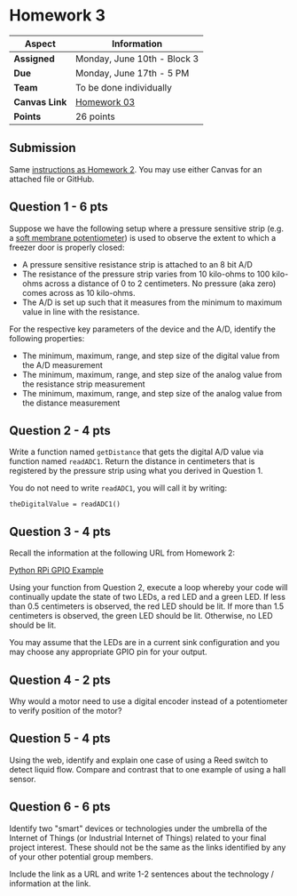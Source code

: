 # Homework 3

| **Aspect** | **Information** |
| --- | --- | 
| **Assigned** | Monday, June 10th - Block 3 | 
| **Due** | Monday, June 17th - 5 PM | 
| **Team** | To be done individually |  
| **Canvas Link** | [Homework 03](https://canvas.nd.edu/courses/92659/assignments/274663) | 
| **Points** | 26 points | 

## Submission

Same [instructions as Homework 2](https://github.com/adstriegel/cse34468-su24/blob/main/hw/hw-02/hw2.md). You may use either Canvas for an attached file or GitHub.

## Question 1 - 6 pts

Suppose we have the following setup where a pressure sensitive strip (e.g. a [soft membrane potentiometer](https://www.sparkfun.com/products/8681)) is used to observe the extent to which a freezer door is properly closed:

* A pressure sensitive resistance strip is attached to an 8 bit A/D
* The resistance of the pressure strip varies from 10 kilo-ohms to 100 kilo-ohms across a distance of 0 to 2 centimeters. No pressure (aka zero) comes across as 10 kilo-ohms.
* The A/D is set up such that it measures from the minimum to maximum value in line with the resistance.

For the respective key parameters of the device and the A/D, identify the following properties:

* The minimum, maximum, range, and step size of the digital value from the A/D measurement
* The minimum, maximum, range, and step size of the analog value from the resistance strip measurement
* The minimum, maximum, range, and step size of the analog value from the distance measurement

## Question 2 - 4 pts

Write a function named `getDistance` that gets the digital A/D value via function named `readADC1`.  Return the distance in centimeters that is registered by the pressure strip using what you derived in Question 1.

You do not need to write `readADC1`, you will call it by writing:

```
theDigitalValue = readADC1()
```

## Question 3 - 4 pts

Recall the information at the following URL from Homework 2:

[Python RPi GPIO Example](https://learn.sparkfun.com/tutorials/raspberry-gpio/python-rpigpio-example)

Using your function from Question 2, execute a loop whereby your code will continually update the state of two LEDs, a red LED and a green LED.  If less than 0.5 centimeters is observed, the red LED should be lit.  If more than 1.5 centimeters is observed, the green LED should be lit.  Otherwise, no LED should be lit.

You may assume that the LEDs are in a current sink configuration and you may choose any appropriate GPIO pin for your output.  

## Question 4 - 2 pts

Why would a motor need to use a digital encoder instead of a potentiometer to verify position of the motor?

## Question 5 - 4 pts

Using the web, identify and explain one case of using a Reed switch to detect liquid flow.  Compare and contrast that to one example of using a hall sensor.  

## Question 6 - 6 pts

Identify two "smart" devices or technologies under the umbrella of the Internet of Things (or Industrial Internet of Things) related to your final project interest.  These should not be the same as the links identified by any of your other potential group members.

Include the link as a URL and write 1-2 sentences about the technology / information at the link.  